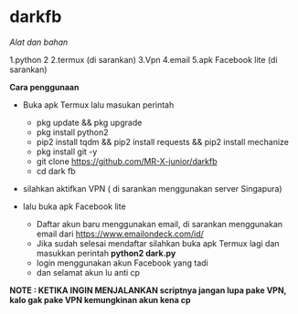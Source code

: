# darkfb

*Alat dan bahan*

1.python 2
2.termux (di sarankan)
3.Vpn
4.email
5.apk Facebook lite (di sarankan)

**Cara penggunaan**
- Buka apk Termux lalu masukan perintah
  - pkg update && pkg upgrade
  - pkg install python2
  - pip2 install tqdm && pip2 install requests && pip2 install mechanize
  - pkg install git -y
  - git clone https://github.com/MR-X-junior/darkfb
  - cd dark fb


- silahkan aktifkan VPN ( di sarankan menggunakan server Singapura)

- lalu buka apk Facebook lite
  - Daftar akun baru menggunakan email, di sarankan menggunakan email dari https://www.emailondeck.com/id/
  - Jika sudah selesai mendaftar silahkan buka apk Termux lagi dan masukkan perintah **python2 dark.py**
  - login menggunakan akun Facebook yang tadi
  - dan selamat akun lu anti cp


**NOTE : KETIKA INGIN MENJALANKAN scriptnya jangan lupa pake VPN, kalo gak pake VPN kemungkinan akun kena cp**



